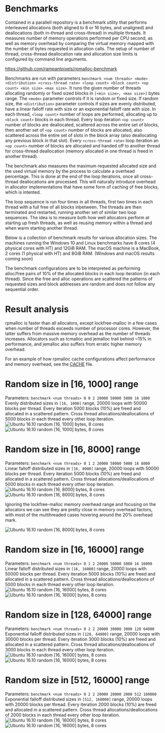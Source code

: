 # Benchmarks
Contained in a parallell repository is a benchmark utility that performs interleaved allocations (both aligned to 8 or 16 bytes, and unaligned) and deallocations (both in-thread and cross-thread) in multiple threads. It measures number of memory operations performed per CPU second, as well as memory overhead by comparing the virtual memory mapped with the number of bytes requested in allocation calls. The setup of number of thread, cross-thread deallocation rate and allocation size limits is configured by command line arguments.

https://github.com/rampantpixels/rpmalloc-benchmark

Benchmarks are run with parameters `benchmark <num threads> <mode> <distribution> <cross-thread rate> <loop count> <block count> <op count> <min size> <max size>`. It runs the given number of threads allocating randomly or fixed sized blocks in `[<min size>, <max size>]` bytes range. The `<mode>` parameter controls if it is random or fixed size. If random size, the `<distribution>` parameter controls if sizes are evenly distributed, have a linear falloff rate with size or an exponential falloff rate with size. In each thread, `<loop count>` number of loops are performed, allocating up to `<block count>` blocks in each thread. Every loop iteration `<op count>` number of blocks are deallocated, scattered across the entire set of blocks, then another set of `<op count>` number of blocks are allocated, also scattered across the entire set of slots in the block array (also deallocating any previous block in that slot). Every `<cross-thread rate>` loop iteration an `<op count>` number of blocks are allocated and handed off to another thread for cross-thread deallocation (memory allocated in one thread is freed in another thread).

The benchmark also measures the maximum requested allocated size and the used virtual memory by the process to calculate a overhead percentage. This is done at the end of the loop iterations, once all cross-thread deallocations are processed. This will naturally introduce overhead in allocator implementations that have some form of caching of free blocks, which is intented.

The loop sequence is run four times in all threads, first two times in each thread with a full free of all blocks inbetween. The threads are then terminated and restarted, running another set of similar two loop sequences. The idea is to measure both how well allocators perform at starting up fresh threads, as well as reusing memory within a thread and when warm starting another thread.

Below is a collection of benchmark results for various allocation sizes. The machines running the Windows 10 and Linux benchmarks have 8 cores (4 physical cores with HT) and 12GiB RAM. The macOS machine is a MacBook, 2 cores (1 physical with HT) and 8GiB RAM. (Windows and macOS results coming soon)

The benchmark configurations are to be interpreted as performing alloc/free pairs of 10% of the allocated blocks in each loop iteration (in each thread). Since the free and alloc operations are scattered the patterns of requested sizes and block addresses are random and does not follow any sequential order.

# Result analysis
rpmalloc is faster than all allocators, except lockfree-malloc in a few cases when number of threads exceeds number of processor cores. However, the latter suffers from massive memory overhead as the number of threads increases. Allocators such as tcmalloc and jemalloc trail behind ~15% in performance, and jemalloc also suffers from erratic higher memory overhead.

For an example of how rpmalloc cache configurations affect performance and memory overhead, see the [CACHE](CACHE.md) file.

# Random size in [16, 1000] range
Parameters: `benchmark <num threads> 0 0 2 20000 50000 5000 16 1000`
Evenly distributed sizes in `[16, 1000]` range, 20000 loops with 50000 blocks per thread. Every iteration 5000 blocks (10%) are freed and allocated in a scattered pattern. Cross thread allocations/deallocations of 5000 blocks in each thread every other loop iteration.
![Ubuntu 16.10 random [16, 1000] bytes, 8 cores](https://docs.google.com/spreadsheets/d/1NWNuar1z0uPCB5iVS_Cs6hSo2xPkTmZf0KsgWS_Fb_4/pubchart?oid=1979506104&format=image)
![Ubuntu 16.10 random [16, 1000] bytes, 8 cores](https://docs.google.com/spreadsheets/d/1NWNuar1z0uPCB5iVS_Cs6hSo2xPkTmZf0KsgWS_Fb_4/pubchart?oid=853552429&format=image)

# Random size in [16, 8000] range
Parameters: `benchmark <num threads> 0 1 2 20000 50000 5000 16 8000`
Linear falloff distributed sizes in `[16, 8000]` range, 20000 loops with 50000 blocks per thread. Every iteration 5000 blocks (10%) are freed and allocated in a scattered pattern. Cross thread allocations/deallocations of 5000 blocks in each thread every other loop iteration.
![Ubuntu 16.10 random [16, 8000] bytes, 8 cores](https://docs.google.com/spreadsheets/d/1NWNuar1z0uPCB5iVS_Cs6hSo2xPkTmZf0KsgWS_Fb_4/pubchart?oid=301017877&format=image)
![Ubuntu 16.10 random [16, 8000] bytes, 8 cores](https://docs.google.com/spreadsheets/d/1NWNuar1z0uPCB5iVS_Cs6hSo2xPkTmZf0KsgWS_Fb_4/pubchart?oid=1224595675&format=image)

Ignoring the lockfree-malloc memory overhead range and focusing on the allocators we can see they are pretty close in memory overhead factors, with most of the multihreaded cases hovering around the 20% overhead mark.

![Ubuntu 16.10 random [16, 8000] bytes, 8 cores](https://docs.google.com/spreadsheets/d/1NWNuar1z0uPCB5iVS_Cs6hSo2xPkTmZf0KsgWS_Fb_4/pubchart?oid=812830245&format=image)

# Random size in [16, 16000] range
Parameters: `benchmark <num threads> 0 1 2 20000 50000 5000 16 16000`
Linear falloff distributed sizes in `[16, 16000]` range, 20000 loops with 50000 blocks per thread. Every iteration 5000 blocks (10%) are freed and allocated in a scattered pattern. Cross thread allocations/deallocations of 5000 blocks in each thread every other loop iteration.
![Ubuntu 16.10 random [16, 16000] bytes, 8 cores](https://docs.google.com/spreadsheets/d/1NWNuar1z0uPCB5iVS_Cs6hSo2xPkTmZf0KsgWS_Fb_4/pubchart?oid=300710721&format=image)
![Ubuntu 16.10 random [16, 16000] bytes, 8 cores](https://docs.google.com/spreadsheets/d/1NWNuar1z0uPCB5iVS_Cs6hSo2xPkTmZf0KsgWS_Fb_4/pubchart?oid=496715703&format=image)

# Random size in [128, 64000] range
Parameters: `benchmark <num threads> 0 2 2 20000 30000 3000 128 64000`
Exponential falloff distributed sizes in `[128, 64000]` range, 20000 loops with 30000 blocks per thread. Every iteration 3000 blocks (10%) are freed and allocated in a scattered pattern. Cross thread allocations/deallocations of 3000 blocks in each thread every other loop iteration.
![Ubuntu 16.10 random [16, 16000] bytes, 8 cores](https://docs.google.com/spreadsheets/d/1NWNuar1z0uPCB5iVS_Cs6hSo2xPkTmZf0KsgWS_Fb_4/pubchart?oid=1077134401&format=image)
![Ubuntu 16.10 random [16, 16000] bytes, 8 cores](https://docs.google.com/spreadsheets/d/1NWNuar1z0uPCB5iVS_Cs6hSo2xPkTmZf0KsgWS_Fb_4/pubchart?oid=307285196&format=image)

# Random size in [512, 16000] range
Parameters: `benchmark <num threads> 0 2 2 20000 20000 2000 512 160000`
Exponential falloff distributed sizes in `[512, 160000]` range, 20000 loops with 20000 blocks per thread. Every iteration 2000 blocks (10%) are freed and allocated in a scattered pattern. Cross thread allocations/deallocations of 2000 blocks in each thread every other loop iteration.
![Ubuntu 16.10 random [16, 16000] bytes, 8 cores](https://docs.google.com/spreadsheets/d/1NWNuar1z0uPCB5iVS_Cs6hSo2xPkTmZf0KsgWS_Fb_4/pubchart?oid=1203594510&format=image)
![Ubuntu 16.10 random [16, 16000] bytes, 8 cores](https://docs.google.com/spreadsheets/d/1NWNuar1z0uPCB5iVS_Cs6hSo2xPkTmZf0KsgWS_Fb_4/pubchart?oid=1849152448&format=image)
